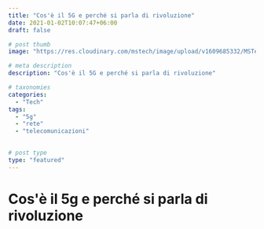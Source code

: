 ```yaml
---
title: "Cos'è il 5G e perché si parla di rivoluzione"
date: 2021-01-02T10:07:47+06:00
draft: false

# post thumb
image: "https://res.cloudinary.com/mstech/image/upload/v1609685332/MSTech/post_thumbnails/5g_knq1yy.jpg"

# meta description
description: "Cos'è il 5G e perché si parla di rivoluzione"

# taxonomies
categories:
  - "Tech"
tags:
  - "5g"
  - "rete"
  - "telecomunicazioni"
 

# post type
type: "featured"
---
```


# Cos'è il 5g e perché si parla di rivoluzione
